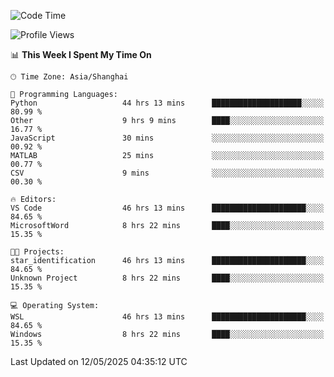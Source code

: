 <!--START_SECTION:waka-->
![Code Time](http://img.shields.io/badge/Code%20Time-2%2C819%20hrs%2024%20mins-blue)

![Profile Views](http://img.shields.io/badge/Profile%20Views-0-blue)

📊 **This Week I Spent My Time On** 

```text
🕑︎ Time Zone: Asia/Shanghai

💬 Programming Languages: 
Python                   44 hrs 13 mins      ████████████████████░░░░░   80.99 % 
Other                    9 hrs 9 mins        ████░░░░░░░░░░░░░░░░░░░░░   16.77 % 
JavaScript               30 mins             ░░░░░░░░░░░░░░░░░░░░░░░░░   00.92 % 
MATLAB                   25 mins             ░░░░░░░░░░░░░░░░░░░░░░░░░   00.77 % 
CSV                      9 mins              ░░░░░░░░░░░░░░░░░░░░░░░░░   00.30 % 

🔥 Editors: 
VS Code                  46 hrs 13 mins      █████████████████████░░░░   84.65 % 
MicrosoftWord            8 hrs 22 mins       ████░░░░░░░░░░░░░░░░░░░░░   15.35 % 

🐱‍💻 Projects: 
star_identification      46 hrs 13 mins      █████████████████████░░░░   84.65 % 
Unknown Project          8 hrs 22 mins       ████░░░░░░░░░░░░░░░░░░░░░   15.35 % 

💻 Operating System: 
WSL                      46 hrs 13 mins      █████████████████████░░░░   84.65 % 
Windows                  8 hrs 22 mins       ████░░░░░░░░░░░░░░░░░░░░░   15.35 % 
```


 Last Updated on 12/05/2025 04:35:12 UTC
<!--END_SECTION:waka-->